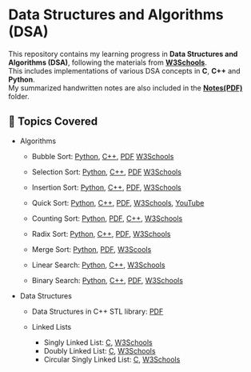 # Data Structures and Algorithms (DSA)

This repository contains my learning progress in **Data Structures and Algorithms (DSA)**, following the materials from [**W3Schools**](https://www.w3schools.com/dsa/index.php).  
This includes implementations of various DSA concepts in **C**, **C++** and **Python**.  
My summarized handwritten notes are also included in the [**Notes(PDF)**](/Notes(PDF)/) folder.


## 📌 Topics Covered

- Algorithms
  - Bubble Sort: [Python](/Python/bubble_sort.py), [C++](CPP/bubbleSort.cpp), [PDF](/Notes(PDF)/BubbleSort.pdf) [W3Schools](https://www.w3schools.com/dsa/dsa_algo_bubblesort.php)
  
  - Selection Sort: [Python](/Python/selection_sort.py), [C++](CPP/selectionSort.cpp), [PDF](/Notes(PDF)/SelectionSort.pdf) [W3Schools](https://www.w3schools.com/dsa/dsa_algo_selectionsort.php)
  
  - Insertion Sort: [Python](/Python/insertion_sort.py), [C++](/CPP/insertionSort.cpp), [PDF](/Notes(PDF)/InsertionSort.pdf), [W3Schools](https://www.w3schools.com/dsa/dsa_algo_insertionsort.php)
  
  - Quick Sort: [Python](/Python/bubble_sort.py), [C++](CPP/quickSort.cpp), [PDF](/Notes(PDF)/QuickSort.pdf), [W3Schools](https://www.w3schools.com/dsa/dsa_algo_quicksort.php), [YouTube](https://www.youtube.com/watch?v=WprjBK0p6rw)

  - Counting Sort: [Python](/Python/counting_sort.py), [PDF](/Notes(PDF)/CountingSort.pdf), [C++](/CPP/countingSort.cpp), [W3Schools](https://www.w3schools.com/dsa/dsa_algo_countingsort.php)
  
  - Radix Sort: [Python](/Python/radix_sort.py), [C++](/CPP/radixSort.cpp), [PDF](/Notes(PDF)/RadixSort.pdf), [W3Schools](https://www.w3schools.com/dsa/dsa_algo_radixsort.php)

  - Merge Sort: [Python](/Python/merge_sort.py), [PDF](/Notes(PDF)/MergeSort.pdf), [W3Scools](https://www.w3schools.com/dsa/dsa_algo_mergesort.php)

  - Linear Search: [Python](/Python/linear_search.py), [C++](/CPP/linearSearch.cpp), [W3Schools](https://www.w3schools.com/dsa/dsa_algo_linearsearch.php)

  - Binary Search: [Python](/Python/binary_search.py), [C++](/CPP/binarySearch.cpp), [PDF](/Notes(PDF)/BinarySearch.pdf), [W3Schools](https://www.w3schools.com/dsa/dsa_algo_binarysearch.php)

- Data Structures
  - Data Structures in C++ STL library: [PDF](/Notes(PDF)/STL.pdf)

  - Linked Lists
    - Singly Linked List: [C](/C/singlyLinkedList.c), [W3Schools](https://www.w3schools.com/dsa/dsa_data_linkedlists_types.php#:~:text=Singly%20Linked%20List%20Implementation)
    - Doubly Linked List: [C](/C/doublyLInkedList.c), [W3Schools](https://www.w3schools.com/dsa/dsa_data_linkedlists_types.php#:~:text=Doubly%20Linked%20List%20Implementation)
    - Circular Singly Linked List: [C](/C/circularSinglyLinkedList.c), [W3Schools](https://www.w3schools.com/dsa/dsa_data_linkedlists_types.php#:~:text=Circular%20Singly%20Linked%20List%20Implementation)
